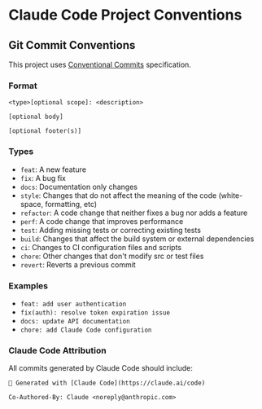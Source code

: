 # Claude Code Project Conventions

## Git Commit Conventions

This project uses [Conventional Commits](https://www.conventionalcommits.org/) specification.

### Format
```
<type>[optional scope]: <description>

[optional body]

[optional footer(s)]
```

### Types
- `feat`: A new feature
- `fix`: A bug fix
- `docs`: Documentation only changes
- `style`: Changes that do not affect the meaning of the code (white-space, formatting, etc)
- `refactor`: A code change that neither fixes a bug nor adds a feature
- `perf`: A code change that improves performance
- `test`: Adding missing tests or correcting existing tests
- `build`: Changes that affect the build system or external dependencies
- `ci`: Changes to CI configuration files and scripts
- `chore`: Other changes that don't modify src or test files
- `revert`: Reverts a previous commit

### Examples
- `feat: add user authentication`
- `fix(auth): resolve token expiration issue`
- `docs: update API documentation`
- `chore: add Claude Code configuration`

### Claude Code Attribution
All commits generated by Claude Code should include:
```
🤖 Generated with [Claude Code](https://claude.ai/code)

Co-Authored-By: Claude <noreply@anthropic.com>
```